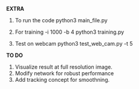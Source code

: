 
**EXTRA**

1. To run the code
python3 main_file.py


2. For training -i 1000 -b 4
python3 training.py


3. Test on webcam
python3 test_web_cam.py -t 5







**TO DO**

1. Visualize result at full resolution image.
2. Modify network for robust performance
3. Add tracking concept for smoothning.


